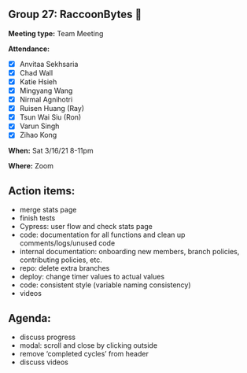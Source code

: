 ## Group 27: RaccoonBytes :raccoon:

**Meeting type:** Team Meeting

**Attendance:**
- [x] Anvitaa Sekhsaria
- [x] Chad Wall
- [x] Katie Hsieh
- [x] Mingyang Wang
- [x] Nirmal Agnihotri
- [x] Ruisen Huang (Ray)
- [x] Tsun Wai Siu (Ron)
- [x] Varun Singh
- [x] Zihao Kong

**When:** Sat 3/16/21 8-11pm

**Where:** Zoom

## Action items:
- merge stats page
- finish tests
- Cypress: user flow and check stats page
- code: documentation for all functions and clean up comments/logs/unused code
- internal documentation: onboarding new members, branch policies, contributing policies, etc.
- repo: delete extra branches
- deploy: change timer values to actual values
- code: consistent style (variable naming consistency)
- videos

## Agenda:
- discuss progress
- modal: scroll and close by clicking outside
- remove ‘completed cycles’ from header
- discuss videos
